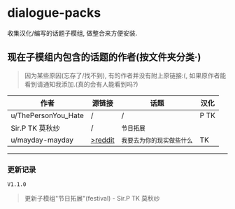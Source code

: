 # dialogue-packs
收集汉化/编写的话题子模组, 做整合来方便安装.

## 现在子模组内包含的话题的作者(按文件夹分类·)
>因为某些原因(忘存了/找不到), 有的作者并没有附上原链接:(, 如果原作者能看到请通知我添加.(真的会有人能看到吗?)


|作者 | 源链接|话题 |汉化|
|-------------| --------------| ------------- | ------------------ |
|u/ThePersonYou_Hate| /|/ |  P TK |
| Sir.P TK 莫秋纱 | /|`节日拓展` |
|u/mayday-mayday|[>reddit](https://www.reddit.com/r/MASFandom/comments/rvp5c4/another_small_background_project_id_been_working/)|`我要去为你的现实做些什么`| TK|

------------
### 更新记录
`V1.1.0`
>更新子模组"节日拓展"(festival) - Sir.P TK 莫秋纱
